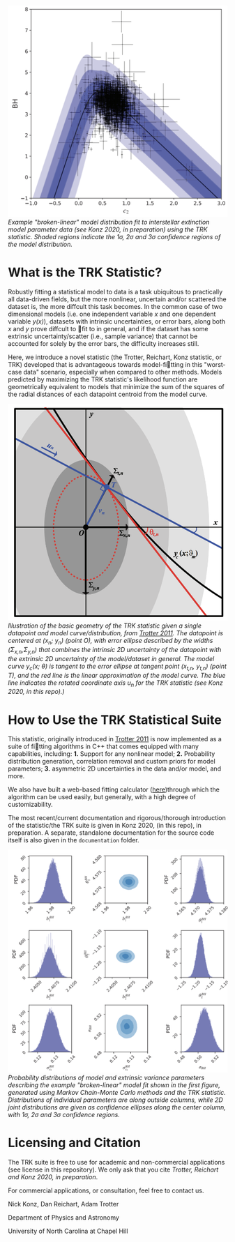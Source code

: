 ![](example_imgs/example_modelfit.png)
*Example "broken-linear" model distribution fit to interstellar extinction model parameter data (see Konz 2020, in preparation) using the TRK statistic. Shaded regions indicate the 1&sigma;, 2&sigma; and 3&sigma; confidence regions of the model distribution.*

# What is the TRK Statistic?
Robustly fitting a statistical model to data is a task ubiquitous to practically all data-driven fields, but the more nonlinear, uncertain and/or scattered the dataset is, the more diffcult this task becomes. In the common case of two dimensional models (i.e. one independent variable *x* and one dependent variable *y(x)*), datasets with intrinsic uncertainties, or error bars, along both *x* and *y* prove diffcult to fit to in general, and if the dataset has some extrinsic uncertainty/scatter (i.e., sample variance) that cannot be accounted for solely by the error bars, the difficulty increases still.

Here, we introduce a novel statistic (the Trotter, Reichart, Konz statistic, or TRK) developed that is advantageous towards model-fitting in this "worst-case data" scenario, especially when compared to other methods. Models predicted by maximizing the TRK statistic's likelihood function are geometrically equivalent to models that minimize the sum of the squares of the radial distances of each datapoint centroid from the model curve.

![](example_imgs/statistic_geometry.png)
*Illustration of the basic geometry of the TRK statistic given a single
datapoint and model curve/distribution, from [Trotter 2011](https://cdr.lib.unc.edu/concern/dissertations/1544bq461). The datapoint is centered at (x<sub>n</sub>; y<sub>n</sub>) (point O), with error
ellipse described by the widths (&Sigma;<sub>x,n</sub>,&Sigma;<sub>y,n</sub>) that combines the intrinsic 2D uncertainty of the datapoint with the extrinsic 2D uncertainty of the model/dataset in general. The model curve y<sub>c</sub>(x; &theta;) is tangent to the error ellipse at tangent point (x<sub>t,n</sub>, y<sub>t,n</sub>) (point T), and the red line is the linear approximation of the model curve. The blue line indicates the rotated coordinate axis u<sub>n</sub> for the TRK statistic (see Konz 2020, in this repo).)*

# How to Use the TRK Statistical Suite
This statistic, originally introduced in [Trotter 2011](https://cdr.lib.unc.edu/concern/dissertations/1544bq461) is now implemented as a suite of fitting algorithms in C++ that comes equipped with many capabilities, including: 
**1.** Support for any nonlinear model; 
**2.** Probability distribution generation, correlation removal and custom priors for model parameters; 
**3.** asymmetric 2D uncertainties in the data and/or model, and more.

We also have built a web-based fitting calculator ([here](https://skynet.unc.edu/rcr/calculator/trk))through which the algorithm can be used easily, but generally, with a high degree of customizability.

The most recent/current documentation and rigorous/thorough introduction of the statistic/the TRK suite is given in Konz 2020, (in this repo), in preparation. A separate, standalone documentation for the source code itself is also given in the `documentation` folder.

![](example_imgs/example_modelparams.png)
*Probability distributions of model and extrinsic variance parameters describing the example "broken-linear" model fit shown in the first figure, generated using Markov Chain-Monte Carlo methods and the TRK statistic. Distributions of individual parameters are along outside columns, while 2D joint distributions are given as confidence ellipses along the center column, with 1&sigma;, 2&sigma; and 3&sigma; confidence regions.*


# Licensing and Citation
The TRK suite is free to use for academic and non-commercial applications (see license in this repository). We only ask that you cite *Trotter, Reichart and Konz 2020, in preparation*.

For commercial applications, or consultation, feel free to contact us.

Nick Konz, Dan Reichart, Adam Trotter

Department of Physics and Astronomy

University of North Carolina at Chapel Hill
